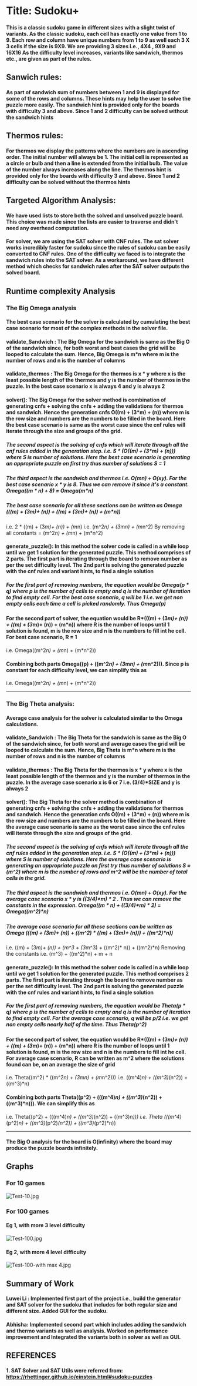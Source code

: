 # Title: Sudoku+
 
#### This is a classic sudoku game in different sizes with a slight twist of variants. As the classic sudoku, each cell has exactly one value from 1 to 9. Each row and column have unique numbers from 1 to 9 as well each 3 X 3 cells if the size is 9X9. We are providing 3 sizes i.e., 4X4 , 9X9 and 16X16 As the difficulty level increases, variants like sandwich, thermos etc., are given as part of the rules. 


## Sanwich rules:
#### As part of sandwich sum of numbers between 1 and 9 is displayed for some of the rows and columns. These hints may help the user to solve the puzzle more easily. The sandwich hint is provided only for the boards with difficulty 3 and above. Since 1 and 2 difficulty can be solved without the sandwich hints


## Thermos rules:
#### For thermos we display the patterns where the numbers are in ascending order. The initial number will always be 1. The initial cell is represented as a circle or bulb and then a line is extended from the initial bulb. The value of the number always increases along the line. The thermos hint is provided only for the boards with difficulty 3 and above. Since 1 and 2 difficulty can be solved without the thermos hints

## Targeted Algorithm Analysis:

#### We have used lists to store both the solved and unsolved puzzle board. This choice was made since the lists are easier to traverse and didn't need any overhead computation.

#### For solver, we are using the SAT solver with CNF rules. The sat solver works incredibly faster for sudoku since the rules of sudoku can be easily converted to CNF rules. One of the difficulty we faced is to integrate the sandwich rules into the SAT solver. As a workaround, we have different method which checks for sandwich rules after the SAT solver outputs the solved board. 


## Runtime complexity Analysis
### The Big Omega analysis 
#### The best case scenario for the solver is calculated by cumulating the best case scenario for most of the complex methods in the solver file.
#### validate_Sandwich : The Big Omega for the sandwich is same as the Big O of the sandwich since, for both worst and best cases the grid will be looped to calculate the sum. Hence, Big Omega is m*n where m is the number of rows and n is the number of columns
#### validate_thermos : The Big Omega for the thermos is x * y where x is the least possible length of the thermos and y is the number of thermos in the puzzle. In the best case scenario x is always 4 and y is always 2
#### solver(): The Big Omega for the solver method is combination of generating cnfs + solving the cnfs + adding the validations for thermos and sandwich. Hence the generation cnfs O((m) + (3*m) + (n)) where m is the row size and numbers are the numbers to be filled in the board. Here the best case scenario is same as the worst case since the cnf rules will iterate through the size and groups of the grid. 
##### The second aspect is the solving of cnfs which will iterate through all the cnf rules added in the generation step.                                           i.e. S * (O((m) + (3*m) + (n))) where S is number of solutions. Here the best case scenario is generating an appropriate puzzle on first try thus number of solutions S = 1

##### The third aspect is the sandwich and thermos i.e. O(m*n) + O(x*y). For the best case scenario x * y is 8. Thus we can remove it since it's a constant. Omega((m * n) + 8) = Omega(m*n)

##### The best case scenario for all these sections can be written as            Omega (((m) + (3*m)+ (n)) + ((m) + (3*m)+ (n)) + (m*n))
i.e. 2 * ((m) + (3*m)+ (n)) + (m*n)
i.e. (m^2*n) + (3*m*n) + (m*n^2)
By removing all constants
= (m^2*n) + (m*n) + (m*n^2)

#### generate_puzzle(): In this method the solver code is called in a while loop until we get 1 solution for the generated puzzle. This method comprises of 2 parts. The first part is iterating through the board to remove number as per the set difficulty level. The 2nd part is solving the generated puzzle with the cnf rules and variant hints, to find a single solution
 ##### For the first part of removing numbers, the equation would be Omega(p * q) where p is the number of cells to empty and q is the number of iteration to find empty cell. For the best case scenario, q will be 1 i.e. we get non empty cells each time a cell is picked randomly. Thus Omega(p)
 #### For the second part of solver, the equation would be R*(((m) + (3*m)+ (n)) + ((m) + (3*m)+ (n)) + (m*n)) where R is the number of loops until 1 solution is found, m is the row size and n is the numbers to fill int he cell. For best case scenario, R = 1
i.e. Omega((m^2*n) + (m*n) + (m*n^2))

#### Combining both parts Omega((p) + ((m^2*n) + (3*m*n) + (m*n^2))). Since p is constant for each difficulty level, we can simplify this as 
i.e. Omega((m^2*n) + (m*n) + (m*n^2))

-----------------------------------------------------------------------------------

### The Big Theta analysis:
#### Average case analysis for the solver is calculated similar to the Omega calculations.

#### validate_Sandwich : The Big Theta for the sandwich is same as the Big O of the sandwich since, for both worst and average cases the grid will be looped to calculate the sum. Hence, Big Theta is m*n where m is the number of rows and n is the number of columns
#### validate_thermos : The Big Theta for the thermos is x * y where x is the least possible length of the thermos and y is the number of thermos in the puzzle. In the average case scenario x is 6 or 7 i.e. (3/4)*SIZE  and y is always 2
#### solver(): The Big Theta for the solver method is combination of generating cnfs + solving the cnfs + adding the validations for thermos and sandwich. Hence the generation cnfs O((m) + (3*m) + (n)) where m is the row size and numbers are the numbers to be filled in the board. Here the average case scenario is same as the worst case since the cnf rules will iterate through the size and groups of the grid. 
##### The second aspect is the solving of cnfs which will iterate through all the cnf rules added in the generation step.                                           i.e. S * (O((m) + (3*m) + (n))) where S is number of solutions. Here the average case scenario is generating an appropriate puzzle on first try thus number of solutions S = (m^2) where m is the number of rows and m^2 will be the number of total cells in the grid.

##### The third aspect is the sandwich and thermos i.e. O(m*n) + O(x*y). For the average case scenario x * y is ((3/4)*m) * 2 . Thus we can remove the constants in the expression. Omega((m * n) + ((3/4)*m) * 2) = Omega((m^2)*n)

##### The average case scenario for all these sections can be written as            Omega (((m) + (3*m)+ (n)) + ((m^2) * ((m) + (3*m)+ (n))) + ((m^2)*n))
i.e.  ((m) + (3*m)+ (n)) + (m^3 + (3*m^3) + ((m^2)* n)) + ((m^2)*n)
Removing the constants
i.e. (m^3) + ((m^2)*n) + m + n

#### generate_puzzle(): In this method the solver code is called in a while loop until we get 1 solution for the generated puzzle. This method comprises 2 parts. The first part is iterating through the board to remove number as per the set difficulty level. The 2nd part is solving the generated puzzle with the cnf rules and variant hints, to find a single solution
 ##### For the first part of removing numbers, the equation would be Theta(p * q) where p is the number of cells to empty and q is the number of iteration to find empty cell. For the average case scenario, q will be p/2 i.e. we get non empty cells nearly half of the time. Thus Theta(p^2)
 #### For the second part of solver, the equation would be R*(((m) + (3*m)+ (n)) + ((m) + (3*m)+ (n)) + (m*n)) where R is the number of loops until 1 solution is found, m is the row size and n is the numbers to fill int he cell. For average case scenario, R can be written as m^2 where the solutions found can be, on an average the size of grid
i.e. Theta((m^2) * ((m^2*n) + (3*m*n) + (m*n^2)))
i.e. ((m^4)*n) + ((m^3)*(n^2)) + ((m^3)*n)

#### Combining both parts Theta((p^2) + (((m^4)*n) + ((m^3)*(n^2)) + ((m^3)*n))). We can simplify this as 
i.e. Theta((p^2) + (((m^4)*n) + ((m^3)*(n^2)) + ((m^3)*n)))
i.e. Theta (((m^4)*(p^2)*n) + ((m^3)*(p^2)*(n^2)) + ((m^3)*(p^2)*n))

------------------------------------------------------------------------------------
#### The Big O analysis for the board is O(infinity) where the board may produce the puzzle boards infinitely.

## Graphs
### For 10 games
 ![Test-10.jpg](Test-10.jpg)

### For 100 games
#### Eg 1, with more 3 level difficulty
![Test-100.jpg](Test-100.jpg)

#### Eg 2, with more 4 level difficulty
![Test-100-with max 4.jpg](Test-100-with%20max%204.jpg)


## Summary of Work
#### Luwei Li : Implemented first part of the project i.e., build the generator and SAT solver for the sudoku that includes for both regular size and different size. Added GUI for the sudoku. 

#### Abhisha: Implemented second part which includes adding the sandwich and thermo variants as well as analysis. Worked on performance improvement and Integrated the variants both in solver as well as GUI.

## REFERENCES
#### 1. SAT Solver and SAT Utils were referred from: https://rhettinger.github.io/einstein.html#sudoku-puzzles




